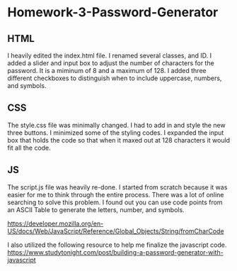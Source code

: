 # Homework-3-Password-Generator

## HTML

I heavily edited the index.html file. I renamed several classes, and ID.
I added a slider and input box to adjust the number of characters for the password. It is a miminum of 8 and a maximum of 128.
I added three different checkboxes to distinguish when to include uppercase, numbers, and symbols.

## CSS

The style.css file was minimally changed. I had to add in and style the new three buttons.
I minimized some of the styling codes. I expanded the input box that holds the code so that when it maxed out at 128 characters it would fit all the code.

## JS

The script.js file was heavily re-done. I started from scratch because it was easier for me to think through the entire process. There was a lot of online searching to solve this problem. I found out you can use code points from an ASCII Table to generate the letters, number, and symbols.

https://developer.mozilla.org/en-US/docs/Web/JavaScript/Reference/Global_Objects/String/fromCharCode

I also utilized the following resource to help me finalize the javascript code.
https://www.studytonight.com/post/building-a-password-generator-with-javascript
